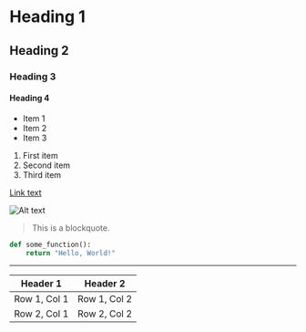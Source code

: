 # Heading 1

## Heading 2

### Heading 3

#### Heading 4

- Item 1
- Item 2
- Item 3
1. First item
2. Second item
3. Third item

[Link text](https://www.example.com)

![Alt text](image-url.png)

> This is a blockquote.

```python
def some_function():
    return "Hello, World!"
```

---

| Header 1     | Header 2     |
| ------------ | ------------ |
| Row 1, Col 1 | Row 1, Col 2 |
| Row 2, Col 1 | Row 2, Col 2 |

